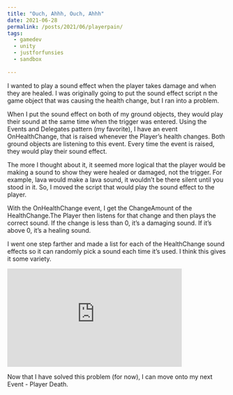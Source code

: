 ```yaml
---
title: "Ouch, Ahhh, Ouch, Ahhh"
date: 2021-06-28
permalink: /posts/2021/06/playerpain/
tags:
  - gamedev
  - unity
  - justforfunsies
  - sandbox
  
---
```


I wanted to play a sound effect when the player takes damage and when they are healed. I was originally going to put the sound effect script n the game object that was causing the health change, but I ran into a problem. 

When I put the sound effect on both of my ground objects, they would play their sound at the same time when the trigger was entered. Using the Events and Delegates pattern (my favorite), I have an event OnHealthChange, that is raised whenever the Player’s health changes. Both ground objects are listening to this event. Every time the event is raised, they would play their sound effect. 

The more I thought about it, it seemed more logical that the player would be making a sound to show they were healed or damaged, not the trigger. For example, lava would make a lava sound, it wouldn’t be there silent until you stood in it. So, I moved the script that would play the sound effect to the player. 

With the OnHealthChange event, I get the ChangeAmount of the HealthChange.The Player then listens for that change and then plays the correct sound. If the change is less than 0, it’s a damaging sound. If it’s above 0, it’s a healing sound.

I went one step farther and made a list for each of the HealthChange sound effects so it can randomly pick a sound each time it’s used. I think this gives it some variety. 

<iframe width="400" height="225" src="https://www.youtube.com/embed/_xn0oVZGTUM" title="YouTube video player" frameborder="0" allow="accelerometer; autoplay; clipboard-write; encrypted-media; gyroscope; picture-in-picture" allowfullscreen></iframe>

Now that I have solved this problem (for now), I can move onto my next Event - Player Death. 






